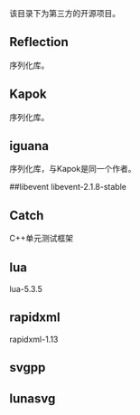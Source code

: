 该目录下为第三方的开源项目。

## Reflection
序列化库。

## Kapok
序列化库。

## iguana
序列化库，与Kapok是同一个作者。

##libevent
libevent-2.1.8-stable

## Catch
C++单元测试框架

## lua
lua-5.3.5

## rapidxml
rapidxml-1.13

## svgpp

## lunasvg
